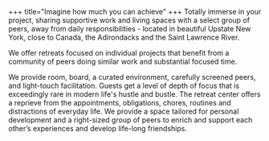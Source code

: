 +++
title="Imagine how much you can achieve"
+++
Totally immerse in your project, sharing supportive work and living spaces with a select group of peers, away from daily responsibilities - located in beautiful Upstate New York, close to Canada, the Adirondacks and the Saint Lawrence River.

We offer retreats focused on individual projects that benefit from a community of peers doing similar work and substantial focused time.
                    
We provide room, board, a curated environment, carefully screened peers, and light-touch facilitation. Guests get a level of depth of focus that is exceedingly rare in modern life's hustle and bustle. The retreat center offers a reprieve from the appointments, obligations, chores, routines and distractions of everyday life. We provide a space tailored for personal development and a right-sized group of peers to enrich and support each other’s experiences and develop life-long friendships.

